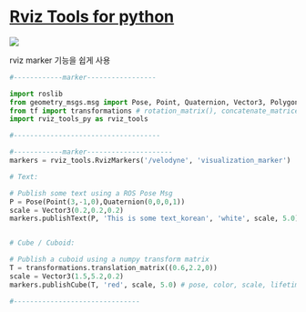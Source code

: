 # [Rviz Tools for python](https://github.com/DavidB-CMU/rviz_tools_py)

![](https://camo.githubusercontent.com/b054746bd80be86bdc706b6ae91cdf6ce8bf0737/68747470733a2f2f7261772e6769746875622e636f6d2f4461766964422d434d552f7276697a5f746f6f6c735f70792f6d61737465722f64656d6f5f6d61726b657273312e706e67)

rviz marker 기능을 쉽게 사용


```python 
#------------marker-----------------

import roslib
from geometry_msgs.msg import Pose, Point, Quaternion, Vector3, Polygon
from tf import transformations # rotation_matrix(), concatenate_matrices()
import rviz_tools_py as rviz_tools

#------------------------------------

```

```python
#------------marker---------------------
markers = rviz_tools.RvizMarkers('/velodyne', 'visualization_marker')

# Text:

# Publish some text using a ROS Pose Msg
P = Pose(Point(3,-1,0),Quaternion(0,0,0,1))
scale = Vector3(0.2,0.2,0.2)
markers.publishText(P, 'This is some text_korean', 'white', scale, 5.0) # pose, text, color, scale, lifetime


# Cube / Cuboid:

# Publish a cuboid using a numpy transform matrix
T = transformations.translation_matrix((0.6,2.2,0))
scale = Vector3(1.5,5.2,0.2)
markers.publishCube(T, 'red', scale, 5.0) # pose, color, scale, lifetime

#-------------------------------

```